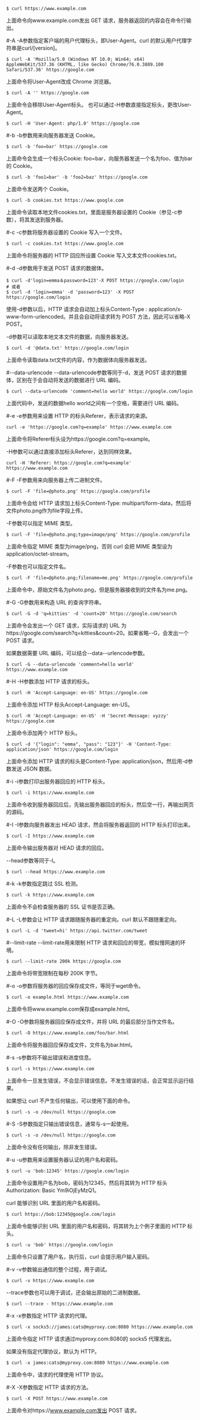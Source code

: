 ```shell
$ curl https://www.example.com
```
上面命令向www.example.com发出 GET 请求，服务器返回的内容会在命令行输出。

#-A
-A参数指定客户端的用户代理标头，即User-Agent。curl 的默认用户代理字符串是curl/[version]。
```shell
$ curl -A 'Mozilla/5.0 (Windows NT 10.0; Win64; x64) AppleWebKit/537.36 (KHTML, like Gecko) Chrome/76.0.3809.100 Safari/537.36' https://google.com
```
上面命令将User-Agent改成 Chrome 浏览器。
```shell
$ curl -A '' https://google.com
```
上面命令会移除User-Agent标头。
也可以通过-H参数直接指定标头，更改User-Agent。
```shell
$ curl -H 'User-Agent: php/1.0' https://google.com
```

#-b
-b参数用来向服务器发送 Cookie。
```shell
$ curl -b 'foo=bar' https://google.com
```
上面命令会生成一个标头Cookie: foo=bar，向服务器发送一个名为foo、值为bar的 Cookie。
```shell
$ curl -b 'foo1=bar' -b 'foo2=baz' https://google.com
```
上面命令发送两个 Cookie。
```shell
$ curl -b cookies.txt https://www.google.com
```
上面命令读取本地文件cookies.txt，里面是服务器设置的 Cookie（参见-c参数），将其发送到服务器。

#-c
-c参数将服务器设置的 Cookie 写入一个文件。
```shell
$ curl -c cookies.txt https://www.google.com
```
上面命令将服务器的 HTTP 回应所设置 Cookie 写入文本文件cookies.txt。

#-d
-d参数用于发送 POST 请求的数据体。
```shell
$ curl -d'login=emma＆password=123'-X POST https://google.com/login
# 或者
$ curl -d 'login=emma' -d 'password=123' -X POST  https://google.com/login
```
使用-d参数以后，HTTP 请求会自动加上标头Content-Type : application/x-www-form-urlencoded。并且会自动将请求转为 POST 方法，因此可以省略-X POST。

-d参数可以读取本地文本文件的数据，向服务器发送。
```shell
$ curl -d '@data.txt' https://google.com/login
```
上面命令读取data.txt文件的内容，作为数据体向服务器发送。

#--data-urlencode
--data-urlencode参数等同于-d，发送 POST 请求的数据体，区别在于会自动将发送的数据进行 URL 编码。
```shell
$ curl --data-urlencode 'comment=hello world' https://google.com/login
```
上面代码中，发送的数据hello world之间有一个空格，需要进行 URL 编码。

#-e
-e参数用来设置 HTTP 的标头Referer，表示请求的来源。
```shell
curl -e 'https://google.com?q=example' https://www.example.com
```
上面命令将Referer标头设为https://google.com?q=example。

-H参数可以通过直接添加标头Referer，达到同样效果。
```shell
curl -H 'Referer: https://google.com?q=example' https://www.example.com
```

#-F
-F参数用来向服务器上传二进制文件。
```shell
$ curl -F 'file=@photo.png' https://google.com/profile
```
上面命令会给 HTTP 请求加上标头Content-Type: multipart/form-data，然后将文件photo.png作为file字段上传。

-F参数可以指定 MIME 类型。
```shell
$ curl -F 'file=@photo.png;type=image/png' https://google.com/profile
```
上面命令指定 MIME 类型为image/png，否则 curl 会把 MIME 类型设为application/octet-stream。

-F参数也可以指定文件名。
```shell
$ curl -F 'file=@photo.png;filename=me.png' https://google.com/profile
```
上面命令中，原始文件名为photo.png，但是服务器接收到的文件名为me.png。

#-G
-G参数用来构造 URL 的查询字符串。
```shell
$ curl -G -d 'q=kitties' -d 'count=20' https://google.com/search
```
上面命令会发出一个 GET 请求，实际请求的 URL 为https://google.com/search?q=kitties&count=20。如果省略--G，会发出一个 POST 请求。

如果数据需要 URL 编码，可以结合--data--urlencode参数。
```shell
$ curl -G --data-urlencode 'comment=hello world' https://www.example.com
```

#-H
-H参数添加 HTTP 请求的标头。
```shell
$ curl -H 'Accept-Language: en-US' https://google.com
```
上面命令添加 HTTP 标头Accept-Language: en-US。
```shell
$ curl -H 'Accept-Language: en-US' -H 'Secret-Message: xyzzy' https://google.com
```
上面命令添加两个 HTTP 标头。
```shell
$ curl -d '{"login": "emma", "pass": "123"}' -H 'Content-Type: application/json' https://google.com/login
```
上面命令添加 HTTP 请求的标头是Content-Type: application/json，然后用-d参数发送 JSON 数据。

#-i
-i参数打印出服务器回应的 HTTP 标头。
```shell
$ curl -i https://www.example.com
```
上面命令收到服务器回应后，先输出服务器回应的标头，然后空一行，再输出网页的源码。

#-I
-I参数向服务器发出 HEAD 请求，然会将服务器返回的 HTTP 标头打印出来。
```shell
$ curl -I https://www.example.com
```
上面命令输出服务器对 HEAD 请求的回应。

--head参数等同于-I。
```shell
$ curl --head https://www.example.com
```

#-k
-k参数指定跳过 SSL 检测。
```shell
$ curl -k https://www.example.com
```
上面命令不会检查服务器的 SSL 证书是否正确。

#-L
-L参数会让 HTTP 请求跟随服务器的重定向。curl 默认不跟随重定向。
```shell
$ curl -L -d 'tweet=hi' https://api.twitter.com/tweet
```

#--limit-rate
--limit-rate用来限制 HTTP 请求和回应的带宽，模拟慢网速的环境。
```shell
$ curl --limit-rate 200k https://google.com
```
上面命令将带宽限制在每秒 200K 字节。

#-o
-o参数将服务器的回应保存成文件，等同于wget命令。
```shell
$ curl -o example.html https://www.example.com
```
上面命令将www.example.com保存成example.html。

#-O
-O参数将服务器回应保存成文件，并将 URL 的最后部分当作文件名。
```shell
$ curl -O https://www.example.com/foo/bar.html
```
上面命令将服务器回应保存成文件，文件名为bar.html。

#-s
-s参数将不输出错误和进度信息。
```shell
$ curl -s https://www.example.com
```
上面命令一旦发生错误，不会显示错误信息。不发生错误的话，会正常显示运行结果。

如果想让 curl 不产生任何输出，可以使用下面的命令。
```shell
$ curl -s -o /dev/null https://google.com
```

#-S
-S参数指定只输出错误信息，通常与-s一起使用。
```shell
$ curl -s -o /dev/null https://google.com
```
上面命令没有任何输出，除非发生错误。

#-u
-u参数用来设置服务器认证的用户名和密码。
```shell
$ curl -u 'bob:12345' https://google.com/login
```
上面命令设置用户名为bob，密码为12345，然后将其转为 HTTP 标头Authorization: Basic Ym9iOjEyMzQ1。

curl 能够识别 URL 里面的用户名和密码。
```shell
$ curl https://bob:12345@google.com/login
```
上面命令能够识别 URL 里面的用户名和密码，将其转为上个例子里面的 HTTP 标头。
```shell
$ curl -u 'bob' https://google.com/login
```
上面命令只设置了用户名，执行后，curl 会提示用户输入密码。

#-v
-v参数输出通信的整个过程，用于调试。
```shell
$ curl -v https://www.example.com
```
--trace参数也可以用于调试，还会输出原始的二进制数据。
```shell
$ curl --trace - https://www.example.com
```

#-x
-x参数指定 HTTP 请求的代理。
```shell
$ curl -x socks5://james:cats@myproxy.com:8080 https://www.example.com
```
上面命令指定 HTTP 请求通过myproxy.com:8080的 socks5 代理发出。

如果没有指定代理协议，默认为 HTTP。
```shell
$ curl -x james:cats@myproxy.com:8080 https://www.example.com
```
上面命令中，请求的代理使用 HTTP 协议。

#-X
-X参数指定 HTTP 请求的方法。
```shell
$ curl -X POST https://www.example.com
```
上面命令对https://www.example.com发出 POST 请求。